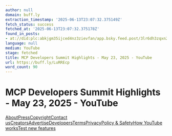 ```yaml
---
author: null
domain: buff.ly
extraction_timestamp: '2025-06-13T23:07:32.375149Z'
fetch_status: success
fetched_at: '2025-06-13T23:07:32.375178Z'
found_in_posts:
- at://did:plc:abkjgm35ijced4nz3zievfan/app.bsky.feed.post/3lr6dh3zqxn25
language: null
medium: YouTube
stage: fetched
title: MCP Developers Summit Highlights - May 23, 2025 - YouTube
url: https://buff.ly/LuRREcp
word_count: 90
---
```


# MCP Developers Summit Highlights - May 23, 2025 - YouTube

[About](https://www.youtube.com/about/)[Press](https://www.youtube.com/about/press/)[Copyright](https://www.youtube.com/about/copyright/)[Contact us](/t/contact_us/)[Creators](https://www.youtube.com/creators/)[Advertise](https://www.youtube.com/ads/)[Developers](https://developers.google.com/youtube)[Terms](/t/terms)[Privacy](/t/privacy)[Policy & Safety](https://www.youtube.com/about/policies/)[How YouTube works](https://www.youtube.com/howyoutubeworks?utm_campaign=ytgen&utm_source=ythp&utm_medium=LeftNav&utm_content=txt&u=https%3A%2F%2Fwww.youtube.com%2Fhowyoutubeworks%3Futm_source%3Dythp%26utm_medium%3DLeftNav%26utm_campaign%3Dytgen)[Test new features](/new)